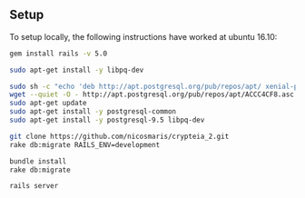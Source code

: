 Setup
----------------

To setup locally, the following instructions have worked at ubuntu 16.10:

```bash
gem install rails -v 5.0

sudo apt-get install -y libpq-dev

sudo sh -c "echo 'deb http://apt.postgresql.org/pub/repos/apt/ xenial-pgdg main' > /etc/apt/sources.list.d/pgdg.list"
wget --quiet -O - http://apt.postgresql.org/pub/repos/apt/ACCC4CF8.asc | sudo apt-key add -
sudo apt-get update
sudo apt-get install -y postgresql-common
sudo apt-get install -y postgresql-9.5 libpq-dev

git clone https://github.com/nicosmaris/crypteia_2.git
rake db:migrate RAILS_ENV=development

bundle install
rake db:migrate

rails server
```

